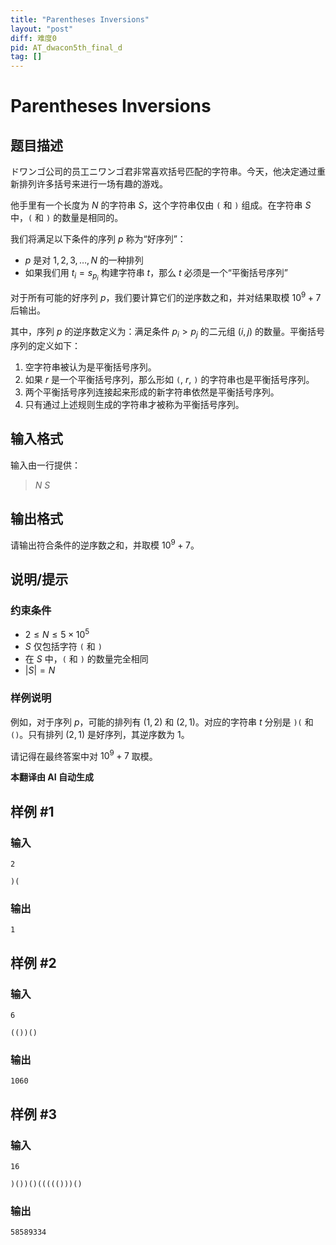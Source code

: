 ```yaml
---
title: "Parentheses Inversions"
layout: "post"
diff: 难度0
pid: AT_dwacon5th_final_d
tag: []
---
```


# Parentheses Inversions

## 题目描述

ドワンゴ公司的员工ニワンゴ君非常喜欢括号匹配的字符串。今天，他决定通过重新排列许多括号来进行一场有趣的游戏。

他手里有一个长度为 $N$ 的字符串 $S$，这个字符串仅由 `(` 和 `)` 组成。在字符串 $S$ 中，`(` 和 `)` 的数量是相同的。

我们将满足以下条件的序列 $p$ 称为“好序列”：

- $p$ 是对 $1, 2, 3, \ldots, N$ 的一种排列
- 如果我们用 $t_i = s_{p_i}$ 构建字符串 $t$，那么 $t$ 必须是一个“平衡括号序列”

对于所有可能的好序列 $p$，我们要计算它们的逆序数之和，并对结果取模 $10^9 + 7$ 后输出。

其中，序列 $p$ 的逆序数定义为：满足条件 $p_i > p_j$ 的二元组 $(i, j)$ 的数量。平衡括号序列的定义如下：

1. 空字符串被认为是平衡括号序列。
2. 如果 $r$ 是一个平衡括号序列，那么形如 `(`, $r$, `)` 的字符串也是平衡括号序列。
3. 两个平衡括号序列连接起来形成的新字符串依然是平衡括号序列。
4. 只有通过上述规则生成的字符串才被称为平衡括号序列。

## 输入格式

输入由一行提供：

> $N$ $S$

## 输出格式

请输出符合条件的逆序数之和，并取模 $10^9 + 7$。

## 说明/提示

### 约束条件

- $2 \leq N \leq 5 \times 10^5$
- $S$ 仅包括字符 `(` 和 `)`
- 在 $S$ 中，`(` 和 `)` 的数量完全相同
- $|S| = N$

### 样例说明

例如，对于序列 $p$，可能的排列有 $(1, 2)$ 和 $(2, 1)$。对应的字符串 $t$ 分别是 `)(` 和 `()`。只有排列 $(2, 1)$ 是好序列，其逆序数为 $1$。

请记得在最终答案中对 $10^9 + 7$ 取模。

 **本翻译由 AI 自动生成**

## 样例 #1

### 输入

```
2
)(
```

### 输出

```
1
```

## 样例 #2

### 输入

```
6
(())()
```

### 输出

```
1060
```

## 样例 #3

### 输入

```
16
)())()((((()))()
```

### 输出

```
58589334
```

